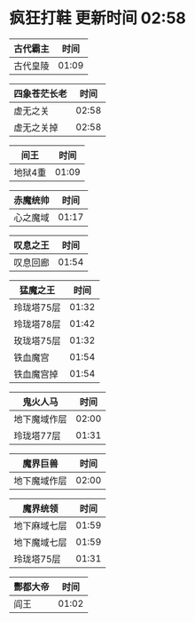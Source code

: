 # 疯狂打鞋 更新时间 02:58

| 古代霸主   | 时间    |
|--------|-------|
| 古代皇陵 | 01:09 |

| 四象苍茫长老   | 时间    |
|--------|-------|
| 虚无之关 | 02:58 |
| 虚无之关掉 | 02:58 |

| 间王   | 时间    |
|--------|-------|
| 地狱4重 | 01:09 |

| 赤魔统帅   | 时间    |
|--------|-------|
| 心之魔域 | 01:17 |

| 叹息之王   | 时间    |
|--------|-------|
| 叹息回廊 | 01:54 |

| 猛魔之王   | 时间    |
|--------|-------|
| 玲珑塔75层 | 01:32 |
| 玲珑塔78层 | 01:42 |
| 玫珑塔75层 | 01:32 |
| 铁血魔宫 | 01:54 |
| 铁血魔宫掉 | 01:54 |

| 鬼火人马   | 时间    |
|--------|-------|
| 地下魔域作层 | 02:00 |
| 玲珑塔77层 | 01:31 |

| 魔界巨兽   | 时间    |
|--------|-------|
| 地下魔域作层 | 02:00 |

| 魔界统领   | 时间    |
|--------|-------|
| 地下麻域七层 | 01:59 |
| 地下魔域七层 | 01:59 |
| 玲珑塔75层 | 01:31 |

| 酆都大帝   | 时间    |
|--------|-------|
| 阎王 | 01:02 |